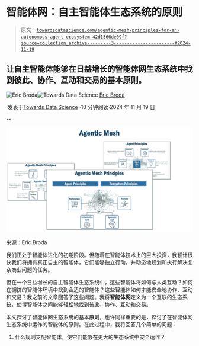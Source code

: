 # 智能体网：自主智能体生态系统的原则

> 原文：[`towardsdatascience.com/agentic-mesh-principles-for-an-autonomous-agent-ecosystem-42d1366de09f?source=collection_archive---------3-----------------------#2024-11-19`](https://towardsdatascience.com/agentic-mesh-principles-for-an-autonomous-agent-ecosystem-42d1366de09f?source=collection_archive---------3-----------------------#2024-11-19)

## 让自主智能体能够在日益增长的智能体网生态系统中找到彼此、协作、互动和交易的基本原则。

[](https://medium.com/@ericbroda?source=post_page---byline--42d1366de09f--------------------------------)![Eric Broda](https://medium.com/@ericbroda?source=post_page---byline--42d1366de09f--------------------------------)[](https://towardsdatascience.com/?source=post_page---byline--42d1366de09f--------------------------------)![Towards Data Science](https://towardsdatascience.com/?source=post_page---byline--42d1366de09f--------------------------------) [Eric Broda](https://medium.com/@ericbroda?source=post_page---byline--42d1366de09f--------------------------------)

·发表于[Towards Data Science](https://towardsdatascience.com/?source=post_page---byline--42d1366de09f--------------------------------) ·10 分钟阅读·2024 年 11 月 19 日

--

![](img/d5c3bb84b1b60f09982a1bbe83f20707.png)

来源：Eric Broda

我们正处于智能体进化的初期阶段。但随着在智能体技术上的巨大投资，我预计很快我们将拥有真正自主的智能体，它们能够独立行动，并动态地规划和执行解决复杂商业问题的任务。

但在一个日益增长的自主智能体生态系统中，这些智能体将如何与人类互动？如何在拥挤的智能体环境中找到合适的智能体？这些智能体如何才能安全地协作、互动和交易？我之前的文章回答了这些问题。我将**智能体网**定义为一个互联的生态系统，使得智能体之间能够轻松地找到彼此、协作、互动和交易。

本文探讨了智能体网生态系统的基本**原则**，也许同样重要的是，探讨了在智能体网生态系统中运作的智能体的原则。在此过程中，我将回答几个简单的问题：

1.  什么规则支配智能体，使它们能够在更大的生态系统中安全运作？
